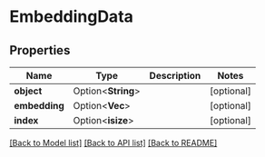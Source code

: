 # EmbeddingData

## Properties

Name | Type | Description | Notes
------------ | ------------- | ------------- | -------------
**object** | Option<**String**> |  | [optional]
**embedding** | Option<**Vec<f64>**> |  | [optional]
**index** | Option<**isize**> |  | [optional]

[[Back to Model list]](../README.md#documentation-for-models) [[Back to API list]](../README.md#documentation-for-api-endpoints) [[Back to README]](../README.md)


